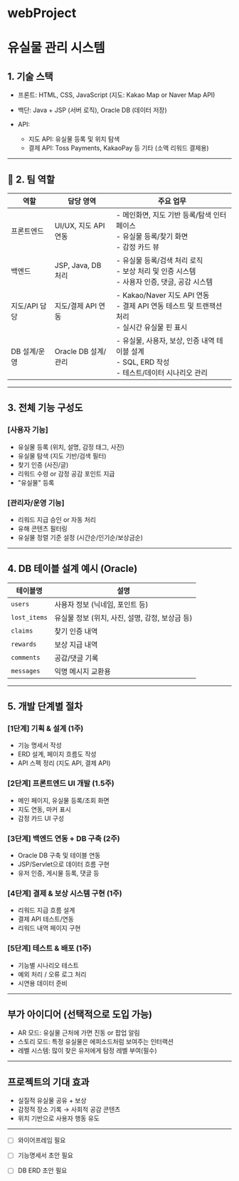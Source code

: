 # webProject

# 유실물 관리 시스템

## 1. 기술 스택

* 프론트: HTML, CSS, JavaScript (지도: Kakao Map or Naver Map API)
* 백단: Java + JSP (서버 로직), Oracle DB (데이터 저장)
* API:

  * 지도 API: 유실물 등록 및 위치 탐색
  * 결제 API: Toss Payments, KakaoPay 등 기타 (소액 리워드 결제용)

---

## 👥 2. 팀 역할

| 역할               | 담당 영역            | 주요 업무                                                                  |
| ---------------- | ---------------- | ---------------------------------------------------------------------- |
| 프론트엔드      | UI/UX, 지도 API 연동 | - 메인화면, 지도 기반 등록/탐색 인터페이스<br>- 유실물 등록/찾기 화면<br>- 감정 카드 뷰               |
| 백엔드     | JSP, Java, DB 처리 | - 유실물 등록/검색 처리 로직<br>- 보상 처리 및 인증 시스템<br>- 사용자 인증, 댓글, 공감 시스템          |
| 지도/API 담당 | 지도/결제 API 연동     | - Kakao/Naver 지도 API 연동<br>- 결제 API 연동 테스트 및 트랜잭션 처리<br>- 실시간 유실물 핀 표시 |
| DB 설계/운영  | Oracle DB 설계/관리  | - 유실물, 사용자, 보상, 인증 내역 테이블 설계<br>- SQL, ERD 작성<br>- 테스트/데이터 시나리오 관리     |

---

## 3. 전체 기능 구성도

### \[사용자 기능]

* 유실물 등록 (위치, 설명, 감정 태그, 사진)
* 유실물 탐색 (지도 기반/검색 필터)
* 찾기 인증 (사진/글)
* 리워드 수령 or 감정 공감 포인트 지급
* "유실물" 등록

### \[관리자/운영 기능]

* 리워드 지급 승인 or 자동 처리
* 유해 콘텐츠 필터링
* 유실물 정렬 기준 설정 (시간순/인기순/보상금순)

---

## 4. DB 테이블 설계 예시 (Oracle)

| 테이블명         | 설명                             |
| ------------ | ------------------------------ |
| `users`      | 사용자 정보 (닉네임, 포인트 등)            |
| `lost_items` | 유실물 정보 (위치, 사진, 설명, 감정, 보상금 등) |
| `claims`     | 찾기 인증 내역                       |
| `rewards`    | 보상 지급 내역                       |
| `comments`   | 공감/댓글 기록                       |
| `messages`   | 익명 메시지 교환용                     |

---

## 5. 개발 단계별 절차

### [1단계] 기획 & 설계 (1주)

* 기능 명세서 작성
* ERD 설계, 페이지 흐름도 작성
* API 스펙 정리 (지도 API, 결제 API)

### [2단계] 프론트엔드 UI 개발 (1.5주)

* 메인 페이지, 유실물 등록/조회 화면
* 지도 연동, 마커 표시
* 감정 카드 UI 구성

### [3단계] 백엔드 연동 + DB 구축 (2주)

* Oracle DB 구축 및 테이블 연동
* JSP/Servlet으로 데이터 흐름 구현
* 유저 인증, 게시물 등록, 댓글 등

### [4단계] 결제 & 보상 시스템 구현 (1주)

* 리워드 지급 흐름 설계
* 결제 API 테스트/연동
* 리워드 내역 페이지 구현

### [5단계] 테스트 & 배포 (1주)

* 기능별 시나리오 테스트
* 예외 처리 / 오류 로그 처리
* 시연용 데이터 준비

---

## 부가 아이디어 (선택적으로 도입 가능)

* AR 모드: 유실물 근처에 가면 진동 or 팝업 알림
* 스토리 모드: 특정 유실물은 에피소드처럼 보여주는 인터랙션
* 레벨 시스템: 많이 찾은 유저에게 탐정 레벨 부여(필수)

---

## 프로젝트의 기대 효과

* 실질적 유실물 공유 + 보상
* 감정적 장소 기록 → 사회적 공감 콘텐츠
* 위치 기반으로 사용자 행동 유도

---

* [ ] 와이어프레임 필요
* [ ] 기능명세서 초안 필요
* [ ] DB ERD 초안 필요

